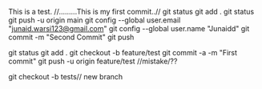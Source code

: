This is a test.
//.........This is my first commit..//
git status
git add . 
git status
git push -u origin main
git config --global user.email "junaid.warsi123@gmail.com"
  git config --global user.name "Junaidd"
git commit -m "Second Commit"
git push

git status
git add .
git checkout -b feature/test
git commit -a -m "First commit"
git push -u origin feature/test
//mistake/??



git checkout -b tests// new branch
